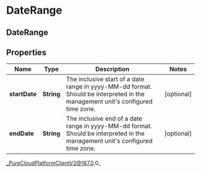 # DateRange

## DateRange

## Properties

|Name | Type | Description | Notes|
|------------ | ------------- | ------------- | -------------|
| **startDate** | **String** | The inclusive start of a date range in yyyy-MM-dd format. Should be interpreted in the management unit&#39;s configured time zone. | [optional] |
| **endDate** | **String** | The inclusive end of a date range in yyyy-MM-dd format. Should be interpreted in the management unit&#39;s configured time zone. | [optional] |



_PureCloudPlatformClientV2@167.0.0_
